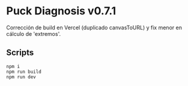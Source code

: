 # Puck Diagnosis v0.7.1

Corrección de build en Vercel (duplicado canvasToURL) y fix menor en cálculo de 'extremos'.

## Scripts

```
npm i
npm run build
npm run dev
```